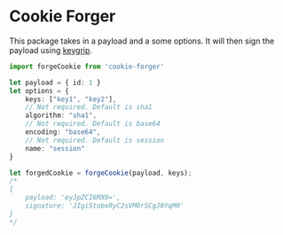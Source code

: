 # Cookie Forger

This package takes in a payload and a some options. It will then sign the payload using [keygrip](https://github.com/crypto-utils/keygrip).

```ts
import forgeCookie from 'cookie-forger'

let payload = { id: 1 }
let options = {
	keys: ["key1", "key2"],
	// Not required. Default is sha1
	algorithm: "sha1", 
	// Not required. Default is base64
	encoding: "base64",
	// Not required. Default is session
	name: "session"
}

let forgedCookie = forgeCookie(payload, keys);
/*
{
	payload: 'eyJpZCI6MX0=',
	signature: 'JIgiStobxRyC2sVM0rSCgJ0YqM0'
}
*/
```